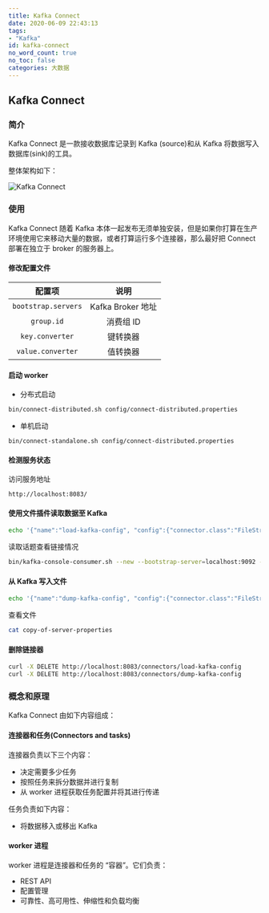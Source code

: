 ```yaml
---
title: Kafka Connect
date: 2020-06-09 22:43:13
tags:
- "Kafka"
id: kafka-connect
no_word_count: true
no_toc: false
categories: 大数据
---
```


## Kafka Connect

### 简介

Kafka Connect 是一款接收数据库记录到 Kafka (source)和从 Kafka 将数据写入数据库(sink)的工具。

整体架构如下：

![Kafka Connect](https://help-static-aliyun-doc.aliyuncs.com/assets/img/zh-CN/7219853951/p68623.png)

### 使用

Kafka Connect 随着 Kafka 本体一起发布无须单独安装，但是如果你打算在生产环境使用它来移动大量的数据，或者打算运行多个连接器，那么最好把 Connect 部署在独立于 broker 的服务器上。

#### 修改配置文件

|配置项|说明|
|:---:|:---:|
|`bootstrap.servers`|Kafka Broker 地址|
|`group.id`|消费组 ID|
|`key.converter`|键转换器|
|`value.converter`|值转换器|

#### 启动 worker

- 分布式启动

```bash
bin/connect-distributed.sh config/connect-distributed.properties
```

- 单机启动

```text
bin/connect-standalone.sh config/connect-distributed.properties
```

#### 检测服务状态

访问服务地址

```text
http://localhost:8083/
```

#### 使用文件插件读取数据至 Kafka

```bash
echo '{"name":"load-kafka-config", "config":{"connector.class":"FileStream-Source","file":"config/server.properties","topic":"kafka-config-topic"}}' | curl -X POST -d @- http://localhost:8083/connectors --header "content-Type:application/json"
```

读取话题查看链接情况

```bash
bin/kafka-console-consumer.sh --new --bootstrap-server=localhost:9092 --topic kafka-config-topic --from-beginning
```

#### 从 Kafka 写入文件

```bash
echo '{"name":"dump-kafka-config", "config":{"connector.class":"FileStreamSink","file":"copy-of-serverproperties","topics":"kafka-config-topic"}}' | curl -X POST -d @- http://localhost:8083/connectors --header "content-Type:application/json"
```

查看文件

```bash
cat copy-of-server-properties
```

#### 删除链接器

```bash
curl -X DELETE http://localhost:8083/connectors/load-kafka-config
curl -X DELETE http://localhost:8083/connectors/dump-kafka-config
```


### 概念和原理

Kafka Connect 由如下内容组成：

#### 连接器和任务(Connectors and tasks)

连接器负责以下三个内容：

- 决定需要多少任务
- 按照任务来拆分数据并进行复制
- 从 worker 进程获取任务配置并将其进行传递

任务负责如下内容：

- 将数据移入或移出 Kafka

#### worker 进程

worker 进程是连接器和任务的 “容器”。它们负责：

- REST API 
- 配置管理
- 可靠性、高可用性、伸缩性和负载均衡

